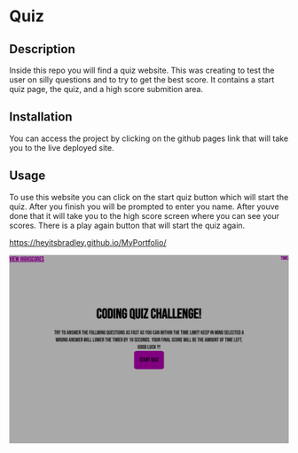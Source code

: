 # Quiz

## Description

Inside this repo you will find a quiz website. This was creating to test the user on silly questions and to try to get the best score. It contains a start quiz page, the quiz, and a high score submition area.

## Installation

You can access the project by clicking on the github pages link that will take you to the live deployed site.

## Usage

To use this website you can click on the start quiz button which will start the quiz. After you finish you will be prompted to enter you name. After youve done that it will take you to the high score screen where you can see your scores. There is a play again button that will start the quiz again.

https://heyitsbradley.github.io/MyPortfolio/

![plot](./Assets/_C__Users_Bradley_Desktop_Code-Quiz_Code-Quiz_index.html.png)
